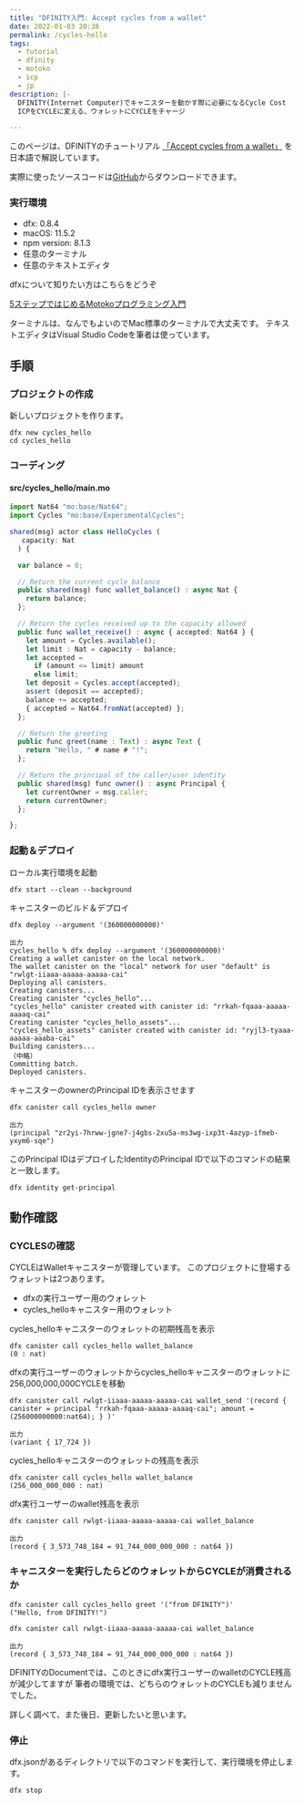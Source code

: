 ```yaml
---
title: "DFINITY入門: Accept cycles from a wallet"
date: 2022-01-03 20:38
permalink: /cycles-hello
tags:
  - tutorial
  - dfinity
  - motoko
  - icp
  - jp
description: |-
  DFINITY(Internet Computer)でキャニスターを動かす際に必要になるCycle Cost
  ICPをCYCLEに変える、ウォレットにCYCLEをチャージ

---
```


このページは、DFINITYのチュートリアル
[「Accept cycles from a wallet」](https://smartcontracts.org/docs/developers-guide/tutorials/simple-cycles.html)
を日本語で解説しています。

実際に使ったソースコードは[GitHub](https://github.com/smacon-dev/motoko-tutorial/tree/main/cycles_hello)からダウンロードできます。

### 実行環境
* dfx: 0.8.4
* macOS: 11.5.2
* npm version: 8.1.3
* 任意のターミナル
* 任意のテキストエディタ

dfxについて知りたい方はこちらをどうぞ

[5ステップではじめるMotokoプログラミング入門](/hello-motoko)

ターミナルは、なんでもよいのでMac標準のターミナルで大丈夫です。
テキストエディタはVisual Studio Codeを筆者は使っています。

## 手順
### プロジェクトの作成

新しいプロジェクトを作ります。

```
dfx new cycles_hello
cd cycles_hello
```

### コーディング

#### src/cycles_hello/main.mo
```ts
import Nat64 "mo:base/Nat64";
import Cycles "mo:base/ExperimentalCycles";

shared(msg) actor class HelloCycles (
   capacity: Nat
  ) {

  var balance = 0;

  // Return the current cycle balance
  public shared(msg) func wallet_balance() : async Nat {
    return balance;
  };

  // Return the cycles received up to the capacity allowed
  public func wallet_receive() : async { accepted: Nat64 } {
    let amount = Cycles.available();
    let limit : Nat = capacity - balance;
    let accepted =
      if (amount <= limit) amount
      else limit;
    let deposit = Cycles.accept(accepted);
    assert (deposit == accepted);
    balance += accepted;
    { accepted = Nat64.fromNat(accepted) };
  };

  // Return the greeting
  public func greet(name : Text) : async Text {
    return "Hello, " # name # "!";
  };

  // Return the principal of the caller/user identity
  public shared(msg) func owner() : async Principal {
    let currentOwner = msg.caller;
    return currentOwner;
  };

};
```

### 起動＆デプロイ

ローカル実行環境を起動
```
dfx start --clean --background
```

キャニスターのビルド＆デプロイ
```
dfx deploy --argument '(360000000000)'
```
```
出力
cycles_hello % dfx deploy --argument '(360000000000)'
Creating a wallet canister on the local network.
The wallet canister on the "local" network for user "default" is "rwlgt-iiaaa-aaaaa-aaaaa-cai"
Deploying all canisters.
Creating canisters...
Creating canister "cycles_hello"...
"cycles_hello" canister created with canister id: "rrkah-fqaaa-aaaaa-aaaaq-cai"
Creating canister "cycles_hello_assets"...
"cycles_hello_assets" canister created with canister id: "ryjl3-tyaaa-aaaaa-aaaba-cai"
Building canisters...
（中略）
Committing batch.
Deployed canisters.
```

キャニスターのownerのPrincipal IDを表示させます
```
dfx canister call cycles_hello owner
```
```
出力
(principal "zr2yi-7hrww-jgne7-j4gbs-2xu5a-ms3wg-ixp3t-4azyp-ifmeb-yxym6-sqe")
```
このPrincipal IDはデプロイしたIdentityのPrincipal IDで以下のコマンドの結果と一致します。
```
dfx identity get-principal
```

## 動作確認
### CYCLESの確認
CYCLEはWalletキャニスターが管理しています。
このプロジェクトに登場するウォレットは2つあります。

* dfxの実行ユーザー用のウォレット
* cycles_helloキャニスター用のウォレット

cycles_helloキャニスターのウォレットの初期残高を表示
```
dfx canister call cycles_hello wallet_balance
(0 : nat)
```

dfxの実行ユーザーのウォレットからcycles_helloキャニスターのウォレットに256,000,000,000CYCLEを移動
```
dfx canister call rwlgt-iiaaa-aaaaa-aaaaa-cai wallet_send '(record { canister = principal "rrkah-fqaaa-aaaaa-aaaaq-cai"; amount = (256000000000:nat64); } )'
```
```
出力
(variant { 17_724 })
```

cycles_helloキャニスターのウォレットの残高を表示
```
dfx canister call cycles_hello wallet_balance
(256_000_000_000 : nat)
```

dfx実行ユーザーのwallet残高を表示
```
dfx canister call rwlgt-iiaaa-aaaaa-aaaaa-cai wallet_balance
```
```
出力
(record { 3_573_748_184 = 91_744_000_000_000 : nat64 })
```

### キャニスターを実行したらどのウォレットからCYCLEが消費されるか
```
dfx canister call cycles_hello greet '("from DFINITY")'
("Hello, from DFINITY!")
```
```
dfx canister call rwlgt-iiaaa-aaaaa-aaaaa-cai wallet_balance
```
```
出力
(record { 3_573_748_184 = 91_744_000_000_000 : nat64 })
```

DFINITYのDocumentでは、このときにdfx実行ユーザーのwalletのCYCLE残高が減少してますが
筆者の環境では、どちらのウォレットのCYCLEも減りませんでした。

詳しく調べて、また後日、更新したいと思います。


### 停止
dfx.jsonがあるディレクトリで以下のコマンドを実行して、実行環境を停止します。
```
dfx stop
```
